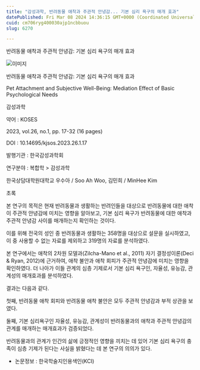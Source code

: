 ```yaml
---
title: "감성과학, 반려동물 애착과 주관적 안녕감... 기본 심리 욕구의 매개 효과"
datePublished: Fri Mar 08 2024 14:36:15 GMT+0000 (Coordinated Universal Time)
cuid: cm706ryg400030ajp1ncbbuou
slug: 6270

---
```



반려동물 애착과 주관적 안녕감: 기본 심리 욕구의 매개 효과

![이미지](https://cdn.hashnode.com/res/hashnode/image/upload/v1739260467144/47ab7548-4a72-4f10-83a0-8200b166877d.jpeg)

반려동물 애착과 주관적 안녕감: 기본 심리 욕구의 매개 효과

Pet Attachment and Subjective Well-Being: Mediation Effect of Basic Psychological Needs

감성과학

약어 : KOSES

2023, vol.26, no.1, pp. 17-32 (16 pages)

DOI : 10.14695/kjsos.2023.26.1.17

발행기관 : 한국감성과학회

연구분야 : 복합학 > 감성과학

한국상담대학원대학교 우수아 / Soo Ah Woo, 김민희 / MinHee Kim

초록

본 연구의 목적은 현재 반려동물과 생활하는 반려인들을 대상으로 반려동물에 대한 애착이 주관적 안녕감에 미치는 영향을 알아보고, 기본 심리 욕구가 반려동물에 대한 애착과 주관적 안녕감 사이를 매개하는지 확인하는 것이다.

이를 위해 전국의 성인 중 반려동물과 생활하는 358명을 대상으로 설문을 실시하였고, 이 중 사용할 수 없는 자료를 제외하고 319명의 자료를 분석하였다.

본 연구에서는 애착의 2차원 모델과(Zilcha-Mano et al., 2011) 자기 결정성이론(Deci & Ryan, 2012)에 근거하여, 애착 불안과 애착 회피가 주관적 안녕감에 미치는 영향을 확인하였다. 더 나아가 이들 관계의 심층 기제로서 기본 심리 욕구인, 자율성, 유능감, 관계성의 매개효과를 분석하였다.

결과는 다음과 같다.

첫째, 반려동물 애착 회피와 반려동물 애착 불안은 모두 주관적 안녕감과 부적 상관을 보였다.

둘째, 기본 심리욕구인 자율성, 유능감, 관계성이 반려동물과의 애착과 주관적 안녕감의 관계를 매개하는 매개효과가 검증되었다.

반려동물과의 관계가 인간의 삶에 긍정적인 영향을 끼치는 데 있어 기본 심리 욕구의 충족이 심층 기제가 된다는 사실을 밝혔다는 데 본 연구의 의의가 있다.

* 논문정보 : 한국학술지인용색인(KCI)